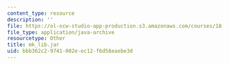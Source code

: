 ```yaml
---
content_type: resource
description: ''
file: https://ol-ocw-studio-app-production.s3.amazonaws.com/courses/18-02sc-multivariable-calculus-fall-2010/bbb362c29741002eec12f6d58eaebe3d_mk_lib.jar
file_type: application/java-archive
resourcetype: Other
title: mk_lib.jar
uid: bbb362c2-9741-002e-ec12-f6d58eaebe3d
---
```

